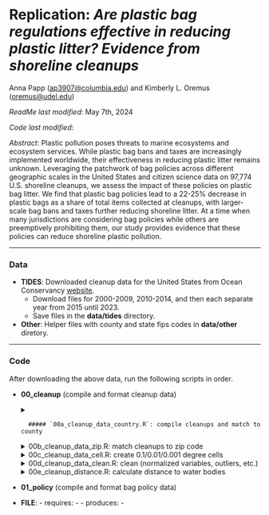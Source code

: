 # Replication: _Are plastic bag regulations effective in reducing plastic litter? Evidence from shoreline cleanups_

Anna Papp ([ap3907@columbia.edu](mailto:ap3907@columbia.edu)) and Kimberly L. Oremus ([oremus@udel.edu](mailto:oremus@udel.edu))

_ReadMe last modified_: May 7th, 2024

_Code last modified_: 

_Abstract_: Plastic pollution poses threats to marine ecosystems and ecosystem services. While plastic bag bans and taxes are increasingly implemented worldwide, their effectiveness in reducing plastic litter remains unknown. Leveraging the patchwork of bag policies across different geographic scales in the United States and citizen science data on 97,774 U.S. shoreline cleanups, we assess the impact of these policies on plastic bag litter. We find that plastic bag policies lead to a 22-25% decrease in plastic bags as a share of total items collected at cleanups, with larger-scale bag bans and taxes further reducing shoreline litter. At a time when many jurisdictions are considering bag policies while others are preemptively prohibiting them, our study provides evidence that these policies can reduce shoreline plastic pollution.
____

### Data 

- __TIDES__: Downloaded cleanup data for the United States from Ocean Conservancy [website](https://www.coastalcleanupdata.org/reports). 
    - Download files for 2000-2009, 2010-2014, and then each separate year from 2015 until 2023.
    - Save files in the __data/tides__ directory.
- __Other__: Helper files with county and state fips codes in __data/other__ diretory.

____
### Code

After downloading the above data, run the following scripts in order. 

- __00_cleanup__ (compile and format cleanup data)
  <details>
    <summary> 
        
        ##### `00a_cleanup_data_country.R`: compile cleanups and match to county
  
    </summary>

            - requires: 
                - data/shapefiles/county/cb_2018_us_county_500k.shp (county shapefile)
                - data/other/us-state-ansi-fips.csv 
                - data/other/statefips.csv (state fips codes)
                - data/other/us-county-ansi-fips.csv (county fips codes)
            - produces: 
                - data/processed/00_data_cleanup_county.rda
  </details>
  
  <details>
      <summary>00b_cleanup_data_zip.R: match cleanups to zip code </summary>
        
            - requires: 
                - data/processed/00_data_cleanup_country.rda (from previous step)
                - data/shapefiles/tl_2019_us_zcta510/tl_2019_us_zcta510.shp (zip code tabulation area shapefile)
            - produces: 
                - data/processed/00_data_cleanup_county_zip.rda 
        
  </details>
      
  <details>
      <summary>00c_cleanup_data_cell.R: create 0.1/0.01/0.001 degree cells </summary>
        
          - requires: 
                - data/processed/00_data_cleanup_county_zip.rda (from previous step)
          - produces: 
                - data/processed/00_data_cleanup_county_zip_cell.rda 
        
  </details>
  <details>
      <summary>00d_cleanup_data_clean.R: clean (normalized variables, outliers, etc.) </summary>
        
          - requires: 
                - data/processed/00_dat_cleanup_county_zip_cell.rda (from previous step)
          - produces: 
                - data/processed/00_data_cleanup.rda
                - data/processed/00_data_cleanup_locations.csv (for Google Earth Engine distance calculations)
        
  </details>
  <details>
      <summary>00e_cleanup_distance.R: calculate distance to water bodies </summary>
        
          - requires: 
                - data/other/distanceCoast.csv
                - data/other/distanceRivers.csv
                - data/other/distanceLakes.csv (to replicate, use [GEE script](https://code.earthengine.google.com/04129098eec313af5444f2a417dd8209))
          - produces: 
                - data/processed/00_data_cleanup.rda
                - data/processed/00_data_cleanup_locations.csv (for Google Earth Engine distance calculations)
        
   </details>
- __01_policy__ (compile and format bag policy data)


- __FILE__: 
        - requires: 
            - 
        - produces: 
            - 
            
